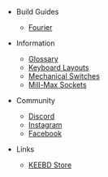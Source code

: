 - Build Guides

  - [Fourier](/build-guides/fourier.md)

- Information

  - [Glossary](/information/glossary/)
  - [Keyboard Layouts](/information/keyboard-layouts/)
  - [Mechanical Switches](/information/mechanical-switches/)
  - [Mill-Max Sockets](/information/mill-max-sockets/)

- Community

  - [Discord](https://discord.gg/wbHd7yTxb8)
  - [Instagram](https://www.instagram.com/keebdcom/)
  - [Facebook](https://www.facebook.com/KEEBDcom)

- Links

  - [KEEBD Store](https://keebd.com)
